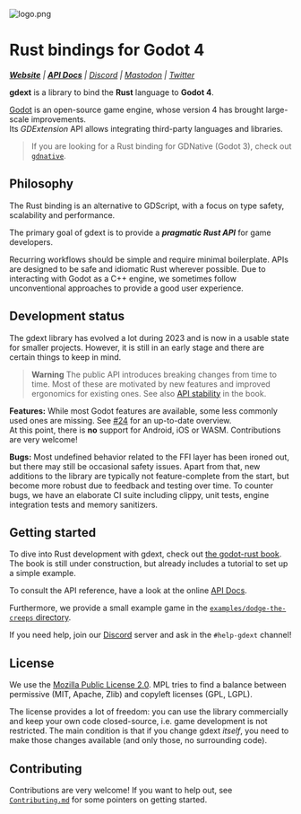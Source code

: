 ![logo.png](assets/gdext-ferris.png)

# Rust bindings for Godot 4

_**[Website]** | **[API Docs]** | [Discord] | [Mastodon] | [Twitter]_

**gdext** is a library to bind the **Rust** language to **Godot 4**.

[Godot] is an open-source game engine, whose version 4 has brought large-scale improvements.  
Its _GDExtension_ API allows integrating third-party languages and libraries.

> If you are looking for a Rust binding for GDNative (Godot 3), check out [`gdnative`].


## Philosophy

The Rust binding is an alternative to GDScript, with a focus on type safety, scalability and performance.

The primary goal of gdext is to provide a _**pragmatic Rust API**_ for game developers.

Recurring workflows should be simple and require minimal boilerplate. APIs are designed to be safe and idiomatic Rust wherever possible.
Due to interacting with Godot as a C++ engine, we sometimes follow unconventional approaches to provide a good user experience.


## Development status

The gdext library has evolved a lot during 2023 and is now in a usable state for smaller projects.
However, it is still in an early stage and there are certain things to keep in mind.

> **Warning**
> The public API introduces breaking changes from time to time. Most of these are motivated by new features and
> improved ergonomics for existing ones. See also [API stability] in the book.

**Features:** While most Godot features are available, some less commonly used ones are missing. See [#24] for an up-to-date overview.  
At this point, there is **no** support for Android, iOS or WASM. Contributions are very welcome!

**Bugs:** Most undefined behavior related to the FFI layer has been ironed out, but there may still be occasional safety issues. Apart from that,
new additions to the library are typically not feature-complete from the start, but become more robust due to feedback and testing over time.
To counter bugs, we have an elaborate CI suite including clippy, unit tests, engine integration tests and memory sanitizers.


## Getting started

To dive into Rust development with gdext, check out [the godot-rust book][book]. The book is still under construction,
but already includes a tutorial to set up a simple example.

To consult the API reference, have a look at the online [API Docs].

Furthermore, we provide a small example game in the [`examples/dodge-the-creeps` directory][dodge-the-creeps].

If you need help, join our [Discord] server and ask in the `#help-gdext` channel!


## License

We use the [Mozilla Public License 2.0][mpl]. MPL tries to find a balance between permissive (MIT, Apache, Zlib) and copyleft licenses (GPL, LGPL).

The license provides a lot of freedom: you can use the library commercially and keep your own code closed-source,
i.e. game development is not restricted. The main condition is that if you change gdext _itself_, you need to make
those changes available (and only those, no surrounding code).


## Contributing

Contributions are very welcome! If you want to help out, see [`Contributing.md`](Contributing.md) for some pointers on getting started.

[#24]: https://github.com/godot-rust/gdext/issues/24
[`gdnative`]: https://github.com/godot-rust/gdnative
[API Docs]: https://godot-rust.github.io/docs/gdext
[API stability]: https://godot-rust.github.io/book/gdext/advanced/compatibility.html#rust-api-stability
[book]: https://godot-rust.github.io/book/gdext
[Discord]: https://discord.gg/aKUCJ8rJsc
[dodge-the-creeps]: examples/dodge-the-creeps
[Godot]: https://godotengine.org
[Mastodon]: https://mastodon.gamedev.place/@GodotRust
[mpl]: https://www.mozilla.org/en-US/MPL
[Twitter]: https://twitter.com/GodotRust
[Website]: https://godot-rust.github.io

